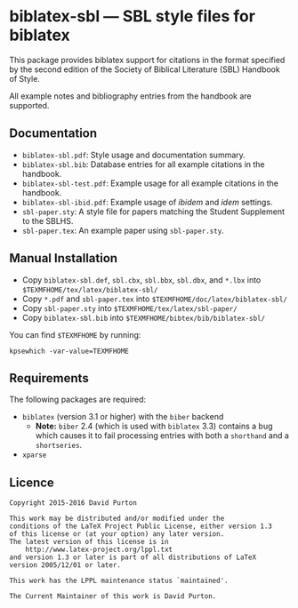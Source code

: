 # biblatex-sbl — SBL style files for biblatex

This package provides biblatex support for citations in the format specified by the second edition of the Society of Biblical Literature (SBL) Handbook of Style.

All example notes and bibliography entries from the handbook are supported.

## Documentation

* `biblatex-sbl.pdf`: Style usage and documentation summary.
* `biblatex-sbl.bib`: Database entries for all example citations in the handbook.
* `biblatex-sbl-test.pdf`: Example usage for all example citations in the handbook.
* `biblatex-sbl-ibid.pdf`: Example usage of *ibidem* and *idem* settings.
* `sbl-paper.sty`: A style file for papers matching the Student Supplement to the SBLHS.
* `sbl-paper.tex`: An example paper using `sbl-paper.sty`.

## Manual Installation

* Copy `biblatex-sbl.def`, `sbl.cbx`, `sbl.bbx`, `sbl.dbx`, and `*.lbx` into `$TEXMFHOME/tex/latex/biblatex-sbl/`
* Copy `*.pdf` and `sbl-paper.tex` into `$TEXMFHOME/doc/latex/biblatex-sbl/`
* Copy `sbl-paper.sty` into `$TEXMFHOME/tex/latex/sbl-paper/`
* Copy `biblatex-sbl.bib` into `$TEXMFHOME/bibtex/bib/biblatex-sbl/`

You can find `$TEXMFHOME` by running:

```        
kpsewhich -var-value=TEXMFHOME
```

## Requirements

The following packages are required:

* `biblatex` (version 3.1 or higher) with the `biber` backend
    - **Note:** `biber` 2.4 (which is used with `biblatex` 3.3) contains a bug which causes it to fail processing entries with both a `shorthand` and a `shortseries`.
* `xparse`

## Licence

```
Copyright 2015-2016 David Purton

This work may be distributed and/or modified under the
conditions of the LaTeX Project Public License, either version 1.3
of this license or (at your option) any later version.
The latest version of this license is in
    http://www.latex-project.org/lppl.txt
and version 1.3 or later is part of all distributions of LaTeX
version 2005/12/01 or later.

This work has the LPPL maintenance status `maintained'.

The Current Maintainer of this work is David Purton.
```
